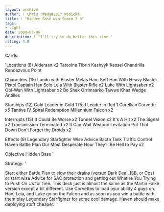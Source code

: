 ```yaml
---
layout: archive
author: ! Chris "Wedge231" Wodicka
title: ! "Hidden Base w/o Swarm 2 0"
tags:
- Light
date: 2000-03-06
description: ! "I'll try to do better this time."
rating: 4.0
---
```

Cards: 

'Locations (8)
Alderaan x2
Tatooine
Tibrin
Kashyyk
Kessel
Chandrilla
Rendezvous Point

Characters (15)
Lando with Blaster
Melas
Harc Seff
Han With Heavy Blaster Pistol
Captain Han Solo
Leia With Blaster Rifle x2
Luke With Lightsaber x2
Obi-Wan With Lightsaber x2
Bo Shek
Orrimaarko
Tawws Khaa
Wedge Antilles

Starships (12)
Gold Leader in Gold 1
Red Leader in Red 1
Corellian Corvette x5
Tantive IV
Spiral
Redemption
Millennium Falcon x2

Interrupts (15)
It Could Be Worse x2
Tunnel Vision x2
It's A Hit x2
The Signal x2
Transmission Terminated x2
It Can Wait
Weapon Levitation
Put That Down
Don't Forget the Droids x2

Effects (9)
Legendary Starfighter
Wise Advice
Bacta Tank
Traffic Control
Haven
Battle Plan
Our Most Desperate Hour
They'll Be Hell to Pay x2

Objective
Hidden Base  '

Strategy: '

Start either Battle Plan to slow their drains (versud Dark Deal, ISB, or Ops) or start wise Advice for SAC protection and getting out What're You Trying to Push On Us for free. This deck just is almost the same as the Martin Falke version except a bit different. Use Corvettes to load oyur ability 4 guys on. Han, Leia, and Luke go on the Falcon and as soon as you win a battle with them play Legendary Starfighter for some cool damage. Haven should make deploying stuff cheaper.  '